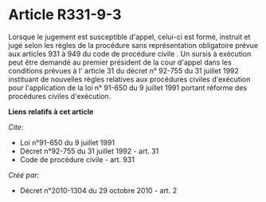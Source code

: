 # Article R331-9-3

Lorsque le jugement est susceptible d'appel, celui-ci est formé, instruit et jugé selon les règles de la procédure sans
représentation obligatoire prévue aux 
articles 931 à 949 du code de procédure civile
. Un sursis à exécution peut être demandé au premier président de la cour d'appel dans les conditions prévues à l'
article 31 du décret n° 92-755 du 31 juillet 1992 instituant de nouvelles règles relatives aux procédures civiles d'exécution
pour l'application de la 
loi n° 91-650 du 9 juillet 1991
portant réforme des procédures civiles d'exécution.

**Liens relatifs à cet article**

_Cite_:

  - Loi n°91-650 du 9 juillet 1991
  - Décret n°92-755 du 31 juillet 1992 - art. 31
  - Code de procédure civile - art. 931

_Créé par_:

  - Décret n°2010-1304 du 29 octobre 2010 - art. 2
